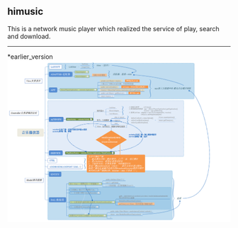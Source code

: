 ## himusic
This is a network music player which realized the service of play, search and download.
***
*earlier_version
![image](https://github.com/hzhch/himusic/blob/master/earlier_version.png)
